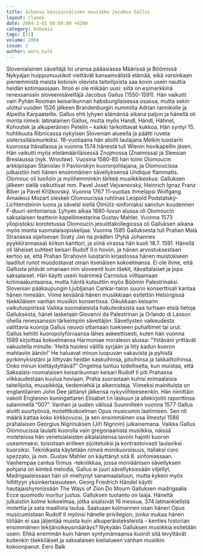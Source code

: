```yaml
---
title: Aikansa kansainvälinen muusikko Jacobus Gallus
layout: clanek
date: 2004-3-01 00:00:00 +0200
category: bohemia
tags: [fi]
volume: 2004
issue: 3
author: eero_balk
---
```

  
Slovenialainen säveltäjä loi uransa pääasiassa Määrissä ja Böömissä
Nykyajan huippumuusikot viettävät kansainvälistä elämää, eikä varsinkaan pienemmistä maista kotoisin olevista taiteilijoista saa kovin usein nauttia heidän kotimaassaan. Ilmiö ei ole mikään uusi: siitä on esimerkkinä renessanssin sloveenisäveltäjä Jacobus Gallus (1550-1591). Hän vaikutti vain Pyhän Rooman keisarikunnan habsburgilaisessa osassa, mutta sekin ulottui vuoden 1526 jälkeen Brandenburgin nummilta Adrian rannikolle ja Alpeilta Karpaateille.
Gallus ehti lyhyen elämänsä aikana paljon ja hänellä oli monta nimeä: latinalainen Gallus, mutta myös Handl, Händl, Hähnel, Kohoutek ja alkuperäinen Petelin – kaikki tarkoittavat kukkoa. Hän syntyi 15. huhtikuuta Ribnicassa nykyisen Slovenian alueella ja päätti ruveta sisterssiläismunkiksi. 18-vuotiaana hän aloitti laulajana Melkin luostarin kuorossa Itävallassa ja vuonna 1574 hänestä tuli Wienin hovikapellin jäsen. Hän vaikutti myös etelämääriläisessä Znojmossa (Znaimissa) ja Sleesian Breslaussa (nyk. Wrocław). Vuosina 1580-85 hän toimi Olomoucin arkkipiispan Stanislav II Pavlovskýn kuoronjohtajana, ja Olomoucissa julkaistiin heti hänen ensimmäinen sävellyksensä Undique flammatis. Olomouc oli tuolloin ja myöhemminkin tärkeä musiikkikeskus: Galluksen jälkeen siellä vaikuttivat mm. Pavel Josef Vejvanovský, Heinrich Ignaz Franz Biber ja Pavel Křížkovský. Vuonna 1767 11-vuotias ihmelapsi Wolfgang Amadeus Mozart oleskeli Olomoucissa ruhtinas Leopold Podstatský-Lichtensteinin luona ja sävelsi siellä Olmütz-sinfoniaksi sanotun kuudennen F-duuri-sinfoniansa. Lyhyen aikaa 1880-luvun alussa oli Olomoucin saksalaisen teatterin kapellimestarina Gustav Mahler. Vuonna 1573 yliopistoksi korotetussa Olomoucin jesuiittakollegiossa oli Galluksen aikana myös monta suomalaisopiskelijaa. 
Vuonna 1585 Galluksesta tuli Prahan Malá Stranassa sijaitsevan Svatý Jan na prádlen (Pyhä Johannes pyykkirannassa) kirkon kanttori, ja siinä virassa hän kuoli 18.7. 1591. Hänellä oli läheiset suhteet keisari Rudolf II:n hoviin, ja hänen arvostuksestaan kertoo se, että Prahan Strahovin luostarin kirjastossa hänen muistokseen laaditut runot muodostavat oman itsenäisen kokoelmansa. 
Ei ole ihme, että Gallusta pitävät omanaan niin sloveenit kuin tšekit, itävaltalaiset ja jopa saksalaiset. Hän käytti usein lisänimeä Carniolus viittaamaan kotimaakuntaansa, mutta häntä kutsuttiin myös Böömin Palestrinaksi. Slovenian pääkaupungin Ljubljanan Cankar-talon suurin konserttisali kantaa hänen nimeään. Viime keväänä hänen musiikkiaan esitettiin Helsingissä tšekkiläisen vanhan musiikin konsertissa.  Oikukkaan keisarin vaikutuspiirissä
Vaikka suomalaisista hakuteoksista saa turhaan etsiä tietoja Galluksesta, hänet lasketaan Giovanni da Palestrinan ja Orlando di Lasson ohella renessanssin tärkeimpiin säveltäjiin. Sävellysten vaikeudesta valittavia kuoroja Gallus neuvoi ottamaan tuekseen puhaltimet tai urut. Gallus kehitti kuoropolyfoniaansa lähes askeettisesti, kuten hän vuonna 1589 kirjoittaa kokoelmansa Harmoniae moralesin alussa: 
”Ystäväni yrittävät vakuutella minulle: ‘Heitä huolesi välillä syrjään ja liity kadun kuoron mahtaviin ääniin!’ He haluavat minun luopuvan vakavista ja pyhistä pyrkimyksistäni ja liittyvän heidän kaskuihinsa, pitoihinsa ja takkailtoihinsa. Onko minun kieltäydyttävä?” 
Ongelma tuntuu todelliselta, kun muistaa, että Saksalais-roomalaisen keisarikunnan keisari Rudolf II piti Prahassa vilkkaudestaan kuulua hoviaan. Praha suorastaan kuhisi erimaalaisia taiteilijoita, muusikkoja, tiedemiehiä ja alkemisteja. Viimeksi mainituista on englantilainen John Dee jättänyt jälkensä nykyviihteeseenkin. Hän nimittäin vakoili Englannin kuningattaren Elisabet I:n laskuun ja allekirjoitti raporttinsa salanimellä ”007”. Vanhan ja uuden välissä
Suunnilleen vuonna 1577 Gallus aloitti suurtyönsä, motettikokoelman Opus musicumin laatimisen. Sen oli määrä kattaa koko kirkkovuosi, ja sen ensimmäinen osa ilmestyi 1586 prahalaisen Georgius Nigrinuksen (Jiří Nigrinin) julkaisemana. Vaikka Gallus Olomoucissa laulatti kuorolla vain gregoriaanista musiikkia, näissä moteteissa hän venetsialaisten aikalaistensa tavoin hajotti kuoron useammaksi, toisistaan erilleen sijoitetuiksi ja kontrastoivasti laulaviksi kuoroiksi. Tekniikasta käytetään nimeä monikuoroisuus, italiaksi coro spezzato, ja mm. Gustav Mahler on käyttänyt sitä 8. sinfoniassaan. Vanhempaa cantus firmus -tekniikkaa, jossa moniäänisen sävellyksen pohjana on kiinteä melodia, Gallus ei juuri sävellyksissään viljellyt. Madrigaaleissaan hän oli mieltynyt sanamaalailuun, mutta kykeni myös hillittyyn yksinkertaisuuteen. Georg Friedrich Händel käytti hautajaishymnissään The Ways of Zion Do Mourn Galluksen madrigaalia Ecce quomodo moritur justus. 
Galluksen tuotanto on laaja. Häneltä julkaistiin kolme kokoelmaa, jotka sisälsivät 16 messua, 374 latinankielistä motettia ja sata maallista laulua. Saatuaan kolmannen osan hänen Opus musicumistaan Rudolf II myönsi hänelle privilegion, jonka mukaa hänen töitään ei saa jäljentää muista kuin alkuperäisteksteistä – kenties historian ensimmäinen tekijänoikeusmääräys? 
Nykyään Galluksen musiikkia esitetään usein. Ehkä enemmän kuin hänen syntymämaansa kuorot sitä levyttävät kuitenkin tšekkiläiset ja saksalaisen kielialueen vanhan musiikin kokoonpanot. 
Eero Balk 